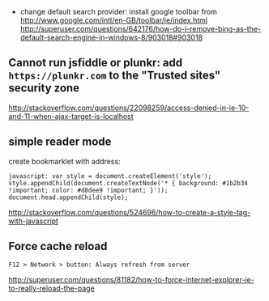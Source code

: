- change default search provider: install google toolbar from http://www.google.com/intl/en-GB/toolbar/ie/index.html http://superuser.com/questions/642176/how-do-i-remove-bing-as-the-default-search-engine-in-windows-8/903018#903018

## Cannot run jsfiddle or plunkr: add `https://plunkr.com` to the "Trusted sites" security zone

http://stackoverflow.com/questions/22098259/access-denied-in-ie-10-and-11-when-ajax-target-is-localhost

## simple reader mode

create bookmarklet with address:

`javascript: var style = document.createElement('style'); style.appendChild(document.createTextNode('* { background: #1b2b34 !important; color: #d8dee9 !important; }')); document.head.appendChild(style);`

http://stackoverflow.com/questions/524696/how-to-create-a-style-tag-with-javascript

## Force cache reload

`F12 > Network > button: Always refresh from server`

http://superuser.com/questions/81182/how-to-force-internet-explorer-ie-to-really-reload-the-page
